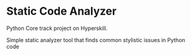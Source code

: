 # Static Code Analyzer
Python Core track project on Hyperskill.

Simple static analyzer tool that finds common stylistic issues in Python code
